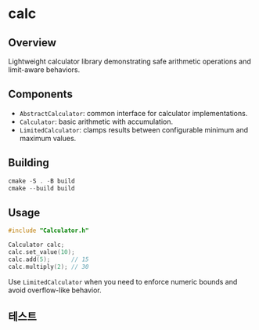 # calc

## Overview
Lightweight calculator library demonstrating safe arithmetic operations and limit-aware behaviors.

## Components
- `AbstractCalculator`: common interface for calculator implementations.
- `Calculator`: basic arithmetic with accumulation.
- `LimitedCalculator`: clamps results between configurable minimum and maximum values.

## Building
```powershell
cmake -S . -B build
cmake --build build
```

## Usage
```cpp
#include "Calculator.h"

Calculator calc;
calc.set_value(10);
calc.add(5);      // 15
calc.multiply(2); // 30
```

Use `LimitedCalculator` when you need to enforce numeric bounds and avoid overflow-like behavior.

## 테스트
